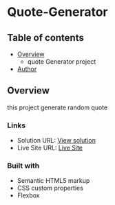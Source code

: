 # Quote-Generator

## Table of contents

- [Overview](#overview)
  - quote Generator project
- [Author](#author)

## Overview

this project generate random quote

### Links

- Solution URL: [View solution](https://github.com/ronalking182/Quote-Generator/commit/861b9463ce4a65fe1ad564f12d71f821d61694c9)
- Live Site URL: [Live Site](https://ronalking182.github.io/Quote-Generator/)

### Built with

- Semantic HTML5 markup
- CSS custom properties
- Flexbox
